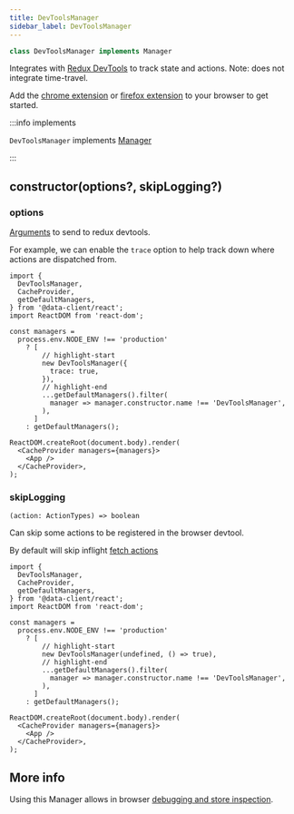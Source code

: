```yaml
---
title: DevToolsManager
sidebar_label: DevToolsManager
---
```


```typescript
class DevToolsManager implements Manager
```

Integrates with [Redux DevTools](https://github.com/reduxjs/redux-devtools) to track
state and actions. Note: does not integrate time-travel.

Add the [chrome extension](https://chrome.google.com/webstore/detail/redux-devtools/lmhkpmbekcpmknklioeibfkpmmfibljd?hl=en)
or [firefox extension](https://addons.mozilla.org/en-US/firefox/addon/reduxdevtools/) to your
browser to get started.

:::info implements

`DevToolsManager` implements [Manager](./Manager.md)

:::

## constructor(options?, skipLogging?)

### options

[Arguments](https://github.com/reduxjs/redux-devtools/blob/main/extension/docs/API/Arguments.md)
to send to redux devtools.

For example, we can enable the `trace` option to help track down where actions are dispatched from.

```tsx title="index.tsx"
import {
  DevToolsManager,
  CacheProvider,
  getDefaultManagers,
} from '@data-client/react';
import ReactDOM from 'react-dom';

const managers =
  process.env.NODE_ENV !== 'production'
    ? [
        // highlight-start
        new DevToolsManager({
          trace: true,
        }),
        // highlight-end
        ...getDefaultManagers().filter(
          manager => manager.constructor.name !== 'DevToolsManager',
        ),
      ]
    : getDefaultManagers();

ReactDOM.createRoot(document.body).render(
  <CacheProvider managers={managers}>
    <App />
  </CacheProvider>,
);
```

### skipLogging

`(action: ActionTypes) => boolean`

Can skip some actions to be registered in the browser devtool.

By default will skip inflight [fetch actions](./Controller.md#fetch)

```tsx title="index.tsx"
import {
  DevToolsManager,
  CacheProvider,
  getDefaultManagers,
} from '@data-client/react';
import ReactDOM from 'react-dom';

const managers =
  process.env.NODE_ENV !== 'production'
    ? [
        // highlight-start
        new DevToolsManager(undefined, () => true),
        // highlight-end
        ...getDefaultManagers().filter(
          manager => manager.constructor.name !== 'DevToolsManager',
        ),
      ]
    : getDefaultManagers();

ReactDOM.createRoot(document.body).render(
  <CacheProvider managers={managers}>
    <App />
  </CacheProvider>,
);
```

## More info

Using this Manager allows in browser [debugging and store inspection](../guides/debugging).

